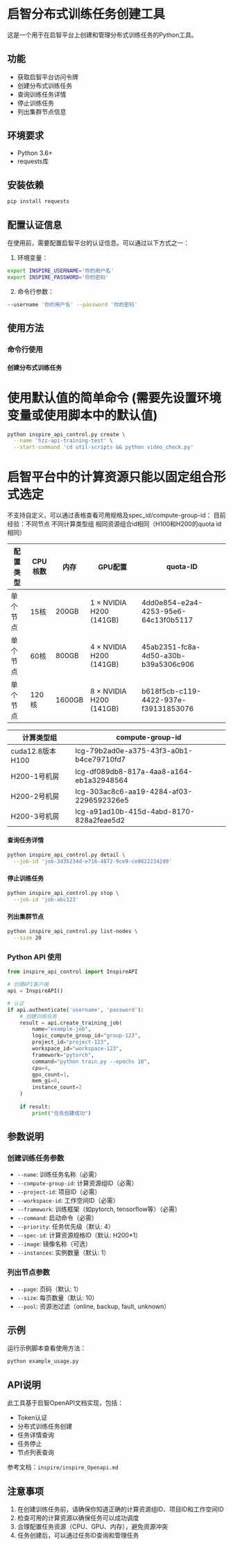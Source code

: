 # 启智分布式训练任务创建工具

这是一个用于在启智平台上创建和管理分布式训练任务的Python工具。

## 功能

- 获取启智平台访问令牌
- 创建分布式训练任务
- 查询训练任务详情
- 停止训练任务
- 列出集群节点信息

## 环境要求

- Python 3.6+
- requests库

## 安装依赖

```bash
pip install requests
```

## 配置认证信息

在使用前，需要配置启智平台的认证信息。可以通过以下方式之一：

1. 环境变量：
```bash
export INSPIRE_USERNAME='你的用户名'
export INSPIRE_PASSWORD='你的密码'
```

2. 命令行参数：
```bash
--username '你的用户名' --password '你的密码'
```

## 使用方法

### 命令行使用

#### 创建分布式训练任务

# 使用默认值的简单命令 (需要先设置环境变量或使用脚本中的默认值)
```bash
python inspire_api_control.py create \
  --name 'hzz-api-training-test' \
  --start-command 'cd util-scripts && python video_check.py'
```

# 启智平台中的计算资源只能以固定组合形式选定
不支持自定义，可以通过表格查看可用规格及spec_id/compute-group-id：
目前经验：不同节点 不同计算类型组 相同资源组合id相同（H100和H200的quota id相同）


| 配置类型 | CPU核数 | 内存 | GPU配置 | quota-ID |
|---------|---------|------|---------|----------|
| 单个节点 | 15核 | 200GB | 1 × NVIDIA H200 (141GB) | 4dd0e854-e2a4-4253-95e6-64c13f0b5117 |
| 单个节点 | 60核 | 800GB | 4 × NVIDIA H200 (141GB) | 45ab2351-fc8a-4d50-a30b-b39a5306c906 |
| 单个节点 | 120核 | 1600GB | 8 × NVIDIA H200 (141GB) | b618f5cb-c119-4422-937e-f39131853076 |



| 计算类型组 | compute-group-id |
|---------|-------------------|
| cuda12.8版本H100 | lcg-79b2ad0e-a375-43f3-a0b1-b4ce79710fd7 |
| H200-1号机房 | lcg-df089db8-817a-4aa8-a164-eb1a32948564 |
| H200-2号机房 | lcg-303ac8c6-aa19-4284-af03-2296592326e5 |
| H200-3号机房 | lcg-a91ad10b-415d-4abd-8170-828a2feae5d2 |



#### 查询任务详情
```bash
python inspire_api_control.py detail \
  --job-id 'job-3d35234d-e716-4872-9ce9-ce00222342d0'
```

#### 停止训练任务
```bash
python inspire_api_control.py stop \
  --job-id 'job-abc123'
```

#### 列出集群节点
```bash
python inspire_api_control.py list-nodes \
  --size 20
```

### Python API 使用

```python
from inspire_api_control import InspireAPI

# 创建API客户端
api = InspireAPI()

# 认证
if api.authenticate('username', 'password'):
    # 创建训练任务
    result = api.create_training_job(
        name="example-job",
        logic_compute_group_id="group-123",
        project_id="project-123",
        workspace_id="workspace-123",
        framework="pytorch",
        command="python train.py --epochs 10",
        cpu=4,
        gpu_count=1,
        mem_gi=8,
        instance_count=2
    )
    
    if result:
        print("任务创建成功")
```

## 参数说明

### 创建训练任务参数

- `--name`: 训练任务名称（必需）
- `--compute-group-id`: 计算资源组ID（必需）
- `--project-id`: 项目ID（必需）
- `--workspace-id`: 工作空间ID（必需）
- `--framework`: 训练框架（如pytorch, tensorflow等）（必需）
- `--command`: 启动命令（必需）
- `--priority`: 任务优先级（默认: 4）
- `--spec-id`: 计算资源规格ID（默认: H200*1）
- `--image`: 镜像名称（可选）
- `--instances`: 实例数量（默认: 1）

### 列出节点参数

- `--page`: 页码（默认: 1）
- `--size`: 每页数量（默认: 10）
- `--pool`: 资源池过滤（online, backup, fault, unknown）

## 示例

运行示例脚本查看使用方法：
```bash
python example_usage.py
```

## API说明

此工具基于启智OpenAPI文档实现，包括：

- Token认证
- 分布式训练任务创建
- 任务详情查询
- 任务停止
- 节点列表查询

参考文档：`inspire/inspire_Openapi.md`

## 注意事项

1. 在创建训练任务前，请确保你知道正确的计算资源组ID、项目ID和工作空间ID
2. 检查可用的计算资源以确保任务可以成功调度
3. 合理配置任务资源（CPU、GPU、内存），避免资源冲突
4. 任务创建后，可以通过任务ID查询和管理任务
